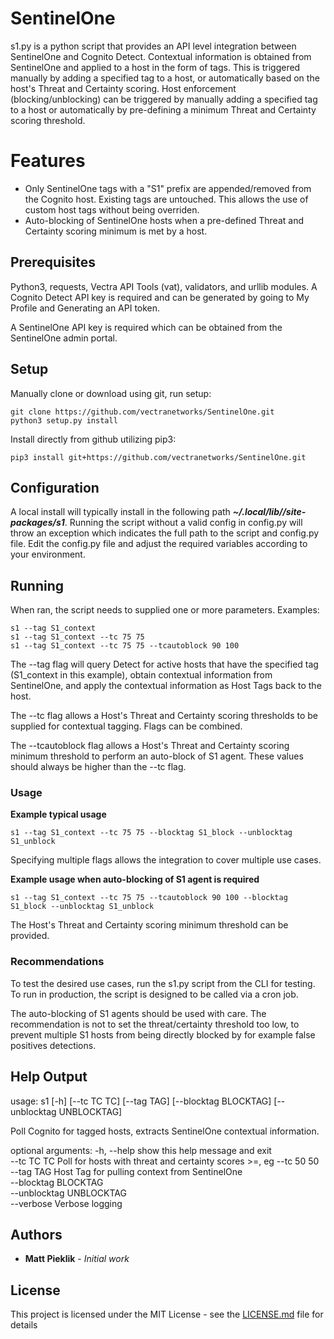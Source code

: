 # SentinelOne

s1.py is a python script that provides an API level integration between SentinelOne and Cognito Detect.
Contextual information is obtained from SentinelOne and applied to a host in the form of tags.  This is triggered manually
by adding a specified tag to a host, or automatically based on the host's Threat and Certainty scoring.
Host enforcement (blocking/unblocking) can be triggered by manually adding a specified tag to a host or automatically by pre-defining a minimum Threat and Certainty scoring threshold.

# Features

- Only SentinelOne tags with a "S1" prefix are appended/removed from the Cognito host. Existing tags are untouched. This allows the use of custom host tags without being overriden.
- Auto-blocking of SentinelOne hosts when a pre-defined Threat and Certainty scoring minimum is met by a host.

## Prerequisites

Python3, requests, Vectra API Tools (vat), validators, and urllib modules.
A Cognito Detect API key is required and can be generated by going to My Profile and Generating an API token.  

A SentinelOne API key is required which can be obtained from the SentinelOne admin portal.

## Setup

Manually clone or download using git, run setup:
```
git clone https://github.com/vectranetworks/SentinelOne.git
python3 setup.py install
```

Install directly from github utilizing pip3:
```
pip3 install git+https://github.com/vectranetworks/SentinelOne.git
```

## Configuration

A local install will typically install in the following path ***~/.local/lib/<python>/site-packages/s1***. 
Running the script without a valid config in config.py will throw an exception which indicates the full path to the 
script and config.py file.
Edit the config.py file and adjust the required variables according to your environment.

## Running

When ran, the script needs to supplied one or more parameters.  Examples:

```
s1 --tag S1_context
s1 --tag S1_context --tc 75 75
s1 --tag S1_context --tc 75 75 --tcautoblock 90 100
```

The --tag flag will query Detect for active hosts that have the specified tag (S1_context in this example), 
obtain contextual information from SentinelOne, and apply the contextual information as Host Tags back to the host. 

The --tc flag allows a Host's Threat and Certainty scoring thresholds to be supplied for contextual tagging.  Flags can
be combined.

The --tcautoblock flag allows a Host's Threat and Certainty scoring minimum threshold to perform an auto-block of S1 agent. These values should always be higher than the --tc flag. 

### Usage
**Example typical usage**
```
s1 --tag S1_context --tc 75 75 --blocktag S1_block --unblocktag S1_unblock
```
Specifying multiple flags allows the integration to cover multiple use cases.

**Example usage when auto-blocking of S1 agent is required**
 
```
s1 --tag S1_context --tc 75 75 --tcautoblock 90 100 --blocktag S1_block --unblocktag S1_unblock
```

The Host's Threat and Certainty scoring minimum threshold can be provided. 

### Recommendations

To test the desired use cases, run the s1.py script from the CLI for testing.  To run in production, the script is
 designed to be called via a cron job.
 
The auto-blocking of S1 agents should be used with care. The recommendation is not to set the threat/certainty threshold too low, to prevent multiple S1 hosts from being directly blocked by for example false positives detections.    
 
## Help Output

usage: s1 [-h] [--tc TC TC] [--tag TAG] [--blocktag BLOCKTAG]
             [--unblocktag UNBLOCKTAG]

Poll Cognito for tagged hosts, extracts SentinelOne contextual information.

optional arguments:
  -h, --help            show this help message and exit  
  --tc TC TC            Poll for hosts with threat and certainty scores >=, eg --tc 50 50  
  --tag TAG             Host Tag for pulling context from SentinelOne  
  --blocktag BLOCKTAG  
  --unblocktag UNBLOCKTAG  
  --verbose             Verbose logging


## Authors

* **Matt Pieklik** - *Initial work*

## License

This project is licensed under the MIT License - see the [LICENSE.md](LICENSE.md) file for details
